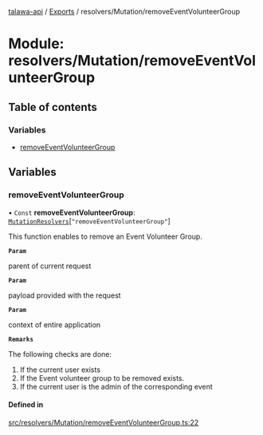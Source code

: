 [talawa-api](../README.md) / [Exports](../modules.md) / resolvers/Mutation/removeEventVolunteerGroup

# Module: resolvers/Mutation/removeEventVolunteerGroup

## Table of contents

### Variables

- [removeEventVolunteerGroup](resolvers_Mutation_removeEventVolunteerGroup.md#removeeventvolunteergroup)

## Variables

### removeEventVolunteerGroup

• `Const` **removeEventVolunteerGroup**: [`MutationResolvers`](types_generatedGraphQLTypes.md#mutationresolvers)[``"removeEventVolunteerGroup"``]

This function enables to remove an Event Volunteer Group.

**`Param`**

parent of current request

**`Param`**

payload provided with the request

**`Param`**

context of entire application

**`Remarks`**

The following checks are done:
1. If the current user exists
2. If the Event volunteer group to be removed exists.
3. If the current user is the admin of the corresponding event

#### Defined in

[src/resolvers/Mutation/removeEventVolunteerGroup.ts:22](https://github.com/PalisadoesFoundation/talawa-api/blob/e5f7a9d/src/resolvers/Mutation/removeEventVolunteerGroup.ts#L22)
